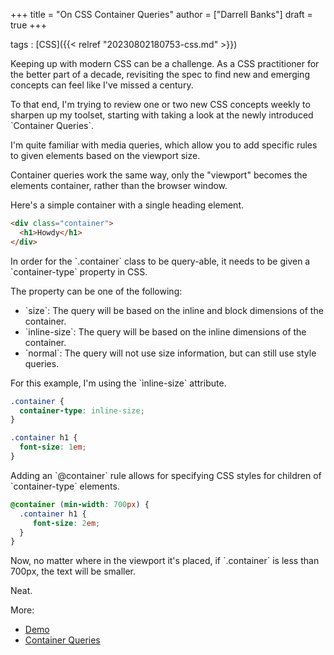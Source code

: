 +++
title = "On CSS Container Queries"
author = ["Darrell Banks"]
draft = true
+++

tags
: [CSS]({{< relref "20230802180753-css.md" >}})

Keeping up with modern CSS can be a challenge. As a CSS practitioner for the better part of a decade,
revisiting the spec to find new and emerging concepts can feel like I've missed a century.

To that end, I'm trying to review one or two new CSS concepts weekly to sharpen up my toolset,
starting with taking a look at the newly introduced \`Container Queries\`.

I'm quite familiar with media queries, which allow you to add specific rules to given elements
based on the viewport size.

Container queries work the same way, only the "viewport" becomes the elements container, rather
than the browser window.

Here's a simple container with a single heading element.

```html
<div class="container">
  <h1>Howdy</h1>
</div>
```

In order for the \`.container\` class to be query-able, it needs to be given a \`container-type\` property in CSS.

The property can be one of the following:

-   \`size\`: The query will be based on the inline and block dimensions of the container.
-   \`inline-size\`: The query will be based on the inline dimensions of the container.
-   \`normal\`: The query will not use size information, but can still use style queries.

For this example, I'm using the \`inline-size\` attribute.

```css
.container {
  container-type: inline-size;
}

.container h1 {
  font-size: 1em;
}
```

Adding an \`@container\` rule allows for specifying CSS styles for children of \`container-type\` elements.

```css
@container (min-width: 700px) {
  .container h1 {
     font-size: 2em;
  }
}
```

Now, no matter where in the viewport it's placed, if \`.container\` is less than 700px, the
text will be smaller.

Neat.

More:

-   [Demo](<https://codepen.io/hacknightly/pen/poQGaLa>)
-   [Container Queries](<https://developer.mozilla.org/en-US/docs/Web/CSS/CSS_Container_Queries>)
